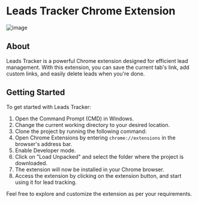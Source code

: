 # Leads Tracker Chrome Extension

![image](https://github.com/himhemant/Chrome-Extension/assets/70750262/9b65bd0a-85e2-4f39-b485-60427b9bf05a)

## About
Leads Tracker is a powerful Chrome extension designed for efficient lead management. With this extension, you can save the current tab's link, add custom links, and easily delete leads when you're done.

## Getting Started
To get started with Leads Tracker:

1. Open the Command Prompt (CMD) in Windows.
2. Change the current working directory to your desired location.
3. Clone the project by running the following command:
4. Open Chrome Extensions by entering `chrome://extensions` in the browser's address bar.
5. Enable Developer mode.
6. Click on "Load Unpacked" and select the folder where the project is downloaded.
7. The extension will now be installed in your Chrome browser.
8. Access the extension by clicking on the extension button, and start using it for lead tracking.

Feel free to explore and customize the extension as per your requirements.


